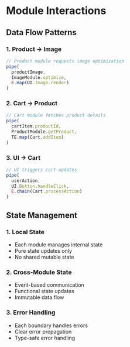 # Module Interactions

## Data Flow Patterns

### 1. Product → Image
```typescript
// Product module requests image optimization
pipe(
  productImage,
  ImageModule.optimize,
  E.map(UI.Image.render)
)
```

### 2. Cart → Product
```typescript
// Cart module fetches product details
pipe(
  cartItem.productId,
  ProductModule.getProduct,
  TE.map(Cart.addItem)
)
```

### 3. UI → Cart
```typescript
// UI triggers cart updates
pipe(
  userAction,
  UI.Button.handleClick,
  E.chain(Cart.processAction)
)
```

## State Management

### 1. Local State
- Each module manages internal state
- Pure state updates only
- No shared mutable state

### 2. Cross-Module State
- Event-based communication
- Functional state updates
- Immutable data flow

### 3. Error Handling
- Each boundary handles errors
- Clear error propagation
- Type-safe error handling